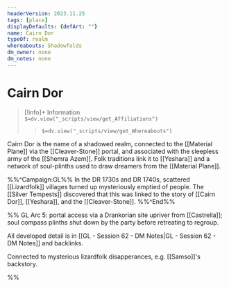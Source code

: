 ```yaml
---
headerVersion: 2023.11.25
tags: [place]
displayDefaults: {defArt: ""}
name: Cairn Dor
typeOf: realm
whereabouts: Shadowfolds
dm_owner: none
dm_notes: none
---
```

# Cairn Dor
>[!info]+ Information  
> `$=dv.view("_scripts/view/get_Affiliations")`  
>> `$=dv.view("_scripts/view/get_Whereabouts")`

Cairn Dor is the name of a shadowed realm, connected to the [[Material Plane]] via the [[Cleaver-Stone]] portal, and associated with the sleepless army of the [[Shemra Azem]]. Folk traditions link it to [[Yeshara]] and a network of soul-plinths used to draw dreamers from the [[Material Plane]].

%%^Campaign:GL%%
In the DR 1730s and DR 1740s, scattered [[Lizardfolk]] villages turned up mysteriously emptied of people. The [[Silver Tempests]] discovered that this was linked to the story of [[Cairn Dor]], [[Yeshara]], and the [[Cleaver-Stone]]. 
%%^End%%

%%
GL Arc 5: portal access via a Drankorian site upriver from [[Castrella]]; soul compass plinths shut down by the party before retreating to regroup.

All developed detail is in [[GL - Session 62 - DM Notes|GL - Session 62 - DM Notes]] and backlinks.

Connected to mysterious lizardfolk disapperances, e.g. [[Samso]]'s backstory. 

%%
